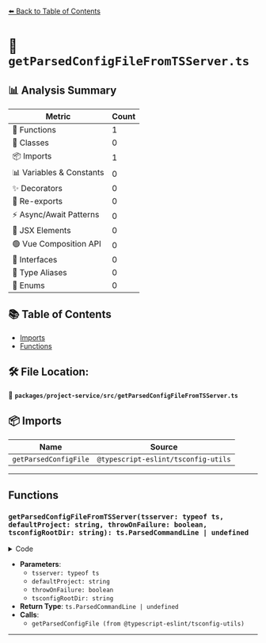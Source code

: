 [⬅️ Back to Table of Contents](../../../index.md)

# 📄 `getParsedConfigFileFromTSServer.ts`

## 📊 Analysis Summary

| Metric | Count |
|--------|-------|
| 🔧 Functions | 1 |
| 🧱 Classes | 0 |
| 📦 Imports | 1 |
| 📊 Variables & Constants | 0 |
| ✨ Decorators | 0 |
| 🔄 Re-exports | 0 |
| ⚡ Async/Await Patterns | 0 |
| 💠 JSX Elements | 0 |
| 🟢 Vue Composition API | 0 |
| 📐 Interfaces | 0 |
| 📑 Type Aliases | 0 |
| 🎯 Enums | 0 |

## 📚 Table of Contents

- [Imports](#imports)
- [Functions](#functions)

## 🛠️ File Location:
📂 **`packages/project-service/src/getParsedConfigFileFromTSServer.ts`**

## 📦 Imports

| Name | Source |
|------|--------|
| `getParsedConfigFile` | `@typescript-eslint/tsconfig-utils` |


---

## Functions

### `getParsedConfigFileFromTSServer(tsserver: typeof ts, defaultProject: string, throwOnFailure: boolean, tsconfigRootDir: string): ts.ParsedCommandLine | undefined`

<details><summary>Code</summary>

```ts
export function getParsedConfigFileFromTSServer(
  tsserver: typeof ts,
  defaultProject: string,
  throwOnFailure: boolean,
  tsconfigRootDir?: string,
): ts.ParsedCommandLine | undefined {
  try {
    return getParsedConfigFile(tsserver, defaultProject, tsconfigRootDir);
  } catch (error) {
    if (throwOnFailure) {
      throw new Error(
        `Could not read Project Service default project '${defaultProject}': ${(error as Error).message}`,
      );
    }
  }

  return undefined;
}
```
</details>

- **Parameters**:
  - `tsserver: typeof ts`
  - `defaultProject: string`
  - `throwOnFailure: boolean`
  - `tsconfigRootDir: string`
- **Return Type**: `ts.ParsedCommandLine | undefined`
- **Calls**:
  - `getParsedConfigFile (from @typescript-eslint/tsconfig-utils)`

---